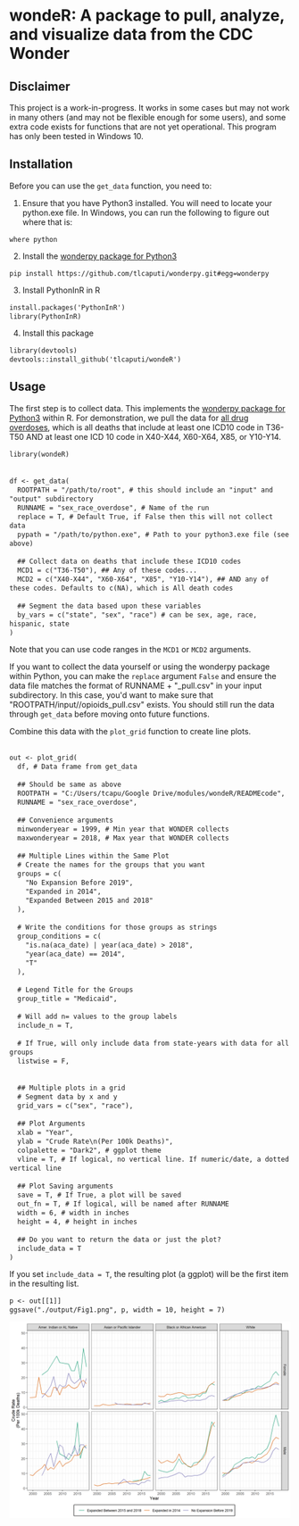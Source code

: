 # wondeR: A package to pull, analyze, and visualize data from the CDC Wonder

## Disclaimer
This project is a work-in-progress. It works in some cases but may not work in many others (and may not be flexible enough for some users), and some extra code exists for functions that are not yet operational. This program has only been tested in Windows 10.


## Installation

Before you can use the `get_data` function, you need to:

1. Ensure that you have Python3 installed. You will need to locate your python.exe file. In Windows, you can run the following to figure out where that is:

```console
where python
```

2. Install the [wonderpy package for Python3](https://www.github.com/tlcaputi/wonderpy)

```console
pip install https://github.com/tlcaputi/wonderpy.git#egg=wonderpy
```

3. Install PythonInR in R

```{r}
install.packages('PythonInR')
library(PythonInR)
```

4. Install this package

```{r}
library(devtools)
devtools::install_github('tlcaputi/wondeR')
```

## Usage

The first step is to collect data. This implements the [wonderpy package for Python3](https://www.github.com/tlcaputi/wonderpy) within R. For demonstration, we pull the data for [all drug overdoses](https://cdn.ymaws.com/www.cste.org/resource/resmgr/Injury/Analysis_of_data_on_drug_poi.pdf), which is all deaths that include at least one ICD10 code in T36-T50 AND at least one ICD 10 code in X40-X44, X60-X64, X85, or Y10-Y14.


```{r}
library(wondeR)


df <- get_data(
  ROOTPATH = "/path/to/root", # this should include an "input" and "output" subdirectory
  RUNNAME = "sex_race_overdose", # Name of the run
  replace = T, # Default True, if False then this will not collect data
  pypath = "/path/to/python.exe", # Path to your python3.exe file (see above)

  ## Collect data on deaths that include these ICD10 codes
  MCD1 = c("T36-T50"), ## Any of these codes...
  MCD2 = c("X40-X44", "X60-X64", "X85", "Y10-Y14"), ## AND any of these codes. Defaults to c(NA), which is All death codes

  ## Segment the data based upon these variables
  by_vars = c("state", "sex", "race") # can be sex, age, race, hispanic, state
)

```

Note that you can use code ranges in the `MCD1` or `MCD2` arguments.

If you want to collect the data yourself or using the wonderpy package within Python, you can make the `replace` argument `False` and ensure the data file matches the format of RUNNAME + "_pull.csv" in your input subdirectory. In this case, you'd want to make sure that "ROOTPATH/input//opioids_pull.csv" exists. You should still run the data through `get_data` before moving onto future functions.


Combine this data with the `plot_grid` function to create line plots.


```{r}

out <- plot_grid(
  df, # Data frame from get_data

  ## Should be same as above
  ROOTPATH = "C:/Users/tcapu/Google Drive/modules/wondeR/READMEcode",
  RUNNAME = "sex_race_overdose",

  ## Convenience arguments
  minwonderyear = 1999, # Min year that WONDER collects
  maxwonderyear = 2018, # Max year that WONDER collects

  ## Multiple Lines within the Same Plot
  # Create the names for the groups that you want
  groups = c(
    "No Expansion Before 2019",
    "Expanded in 2014",
    "Expanded Between 2015 and 2018"
  ),

  # Write the conditions for those groups as strings
  group_conditions = c(
    "is.na(aca_date) | year(aca_date) > 2018",
    "year(aca_date) == 2014",
    "T"
  ),

  # Legend Title for the Groups
  group_title = "Medicaid",

  # Will add n= values to the group labels
  include_n = T,

  # If True, will only include data from state-years with data for all groups
  listwise = F,


  ## Multiple plots in a grid
  # Segment data by x and y
  grid_vars = c("sex", "race"),

  ## Plot Arguments
  xlab = "Year",
  ylab = "Crude Rate\n(Per 100k Deaths)",
  colpalette = "Dark2", # ggplot theme
  vline = T, # If logical, no vertical line. If numeric/date, a dotted vertical line

  ## Plot Saving arguments
  save = T, # If True, a plot will be saved
  out_fn = T, # If logical, will be named after RUNNAME
  width = 6, # width in inches
  height = 4, # height in inches

  ## Do you want to return the data or just the plot?
  include_data = T
)
```


If you set `include_data = T`, the resulting plot (a ggplot) will be the first item in the resulting list.


```{r}
p <- out[[1]]
ggsave("./output/Fig1.png", p, width = 10, height = 7)

```


![drug-overdoses-sex-race](READMEcode/output/Fig1.png)
